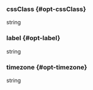 ### cssClass {#opt-cssClass}

string


### label {#opt-label}

string


### timezone {#opt-timezone}

string

